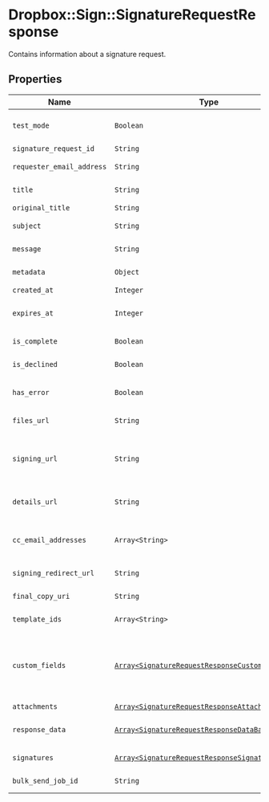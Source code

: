 # Dropbox::Sign::SignatureRequestResponse

Contains information about a signature request.

## Properties

| Name | Type | Description | Notes |
| ---- | ---- | ----------- | ----- |
| `test_mode` | ```Boolean``` |  Whether this is a test signature request. Test requests have no legal value. Defaults to `false`.  |  [default to false] |
| `signature_request_id` | ```String``` |  The id of the SignatureRequest.  |  |
| `requester_email_address` | ```String``` |  The email address of the initiator of the SignatureRequest.  |  |
| `title` | ```String``` |  The title the specified Account uses for the SignatureRequest.  |  |
| `original_title` | ```String``` |  Default Label for account.  |  |
| `subject` | ```String``` |  The subject in the email that was initially sent to the signers.  |  |
| `message` | ```String``` |  The custom message in the email that was initially sent to the signers.  |  |
| `metadata` | ```Object``` |  The metadata attached to the signature request.  |  |
| `created_at` | ```Integer``` |  Time the signature request was created.  |  |
| `expires_at` | ```Integer``` |  The time when the signature request will expire unsigned signatures. See [Signature Request Expiration Date](https://developers.hellosign.com/docs/signature-request/expiration/) for details.  |  |
| `is_complete` | ```Boolean``` |  Whether or not the SignatureRequest has been fully executed by all signers.  |  |
| `is_declined` | ```Boolean``` |  Whether or not the SignatureRequest has been declined by a signer.  |  |
| `has_error` | ```Boolean``` |  Whether or not an error occurred (either during the creation of the SignatureRequest or during one of the signings).  |  |
| `files_url` | ```String``` |  The URL where a copy of the request&#39;s documents can be downloaded.  |  |
| `signing_url` | ```String``` |  The URL where a signer, after authenticating, can sign the documents. This should only be used by users with existing Dropbox Sign accounts as they will be required to log in before signing.  |  |
| `details_url` | ```String``` |  The URL where the requester and the signers can view the current status of the SignatureRequest.  |  |
| `cc_email_addresses` | ```Array<String>``` |  A list of email addresses that were CCed on the SignatureRequest. They will receive a copy of the final PDF once all the signers have signed.  |  |
| `signing_redirect_url` | ```String``` |  The URL you want the signer redirected to after they successfully sign.  |  |
| `final_copy_uri` | ```String``` |  The path where the completed document can be downloaded  |  |
| `template_ids` | ```Array<String>``` |  Templates IDs used in this SignatureRequest (if any).  |  |
| `custom_fields` | [```Array<SignatureRequestResponseCustomFieldBase>```](SignatureRequestResponseCustomFieldBase.md) |  An array of Custom Field objects containing the name and type of each custom field.<br><br>* Text Field uses `SignatureRequestResponseCustomFieldText`<br>* Checkbox Field uses `SignatureRequestResponseCustomFieldCheckbox`  |  |
| `attachments` | [```Array<SignatureRequestResponseAttachment>```](SignatureRequestResponseAttachment.md) |  Signer attachments.  |  |
| `response_data` | [```Array<SignatureRequestResponseDataBase>```](SignatureRequestResponseDataBase.md) |  An array of form field objects containing the name, value, and type of each textbox or checkmark field filled in by the signers.  |  |
| `signatures` | [```Array<SignatureRequestResponseSignatures>```](SignatureRequestResponseSignatures.md) |  An array of signature objects, 1 for each signer.  |  |
| `bulk_send_job_id` | ```String``` |  The ID of the Bulk Send job which sent the signature request, if applicable.  |  |

